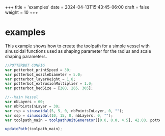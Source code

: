 +++
title = 'examples'
date = 2024-04-13T15:43:45-06:00
draft = false
weight = 10
+++

# examples

This example shows how to create the toolpath for a simple vessel with sinusoidal functions used as shaping parameter for the radius and scale shaping parameters.

```javascript
//POTTERBOT CONFIG
var potterbot_printSpeed = 30;
var potterbot_nozzleDiameter = 5.0;
var potterbot_layerHeight = 1.8;
var potterbot_extrusionMultiplier = 1.0;
var potterbot_bedSize = [280, 265, 305];

//--Main Vessel
var nbLayers = 60;
var nbPointsInLayer = 30;
var rsp = sinusoidal(5, 5, 0, nbPointsInLayer, 0, "");
var ssp = sinusoidal(10, 15, 0, nbLayers, 0, "");
var toolpath_main = toolpathUnitGenerator([0.0, 0.0, 4.5], 42.00, potterbot_layerHeight, nbLayers, nbPointsInLayer, rsp, ssp, [], [], []);

updatePath(toolpath_main);
```